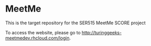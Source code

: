 # MeetMe
This is the target repository for the SER515 MeetMe SCORE project

To access the website, please go to http://turinggeeks-meetmedev.rhcloud.com/login.
